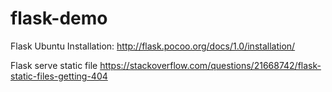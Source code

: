 # flask-demo

Flask Ubuntu Installation:
http://flask.pocoo.org/docs/1.0/installation/

Flask serve static file
https://stackoverflow.com/questions/21668742/flask-static-files-getting-404
